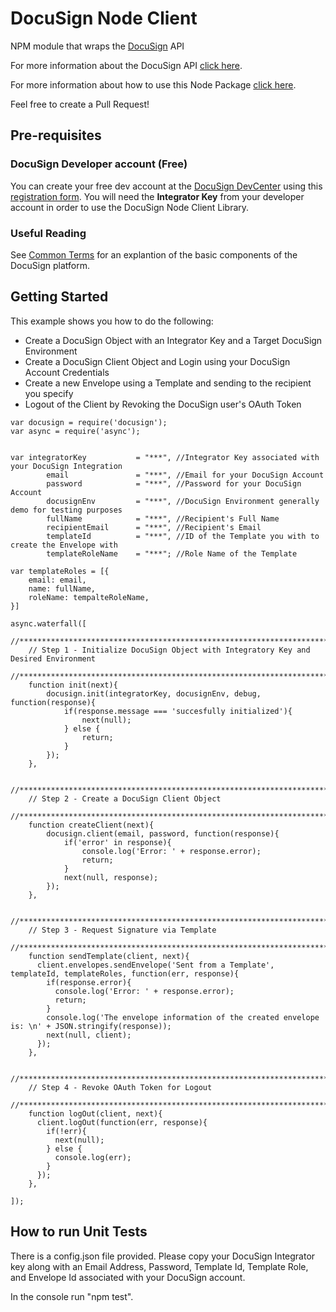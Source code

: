 DocuSign Node Client
===========

NPM module that wraps the <a href="https://www.docusign.com">DocuSign</a> API

For more information about the DocuSign API <a href="https://www.docusign.com/developer-center">click here</a>.

For more information about how to use this Node Package <a href="https://github.com/docusign/DocuSign-Node-Client/wiki">click here</a>.

Feel free to create a Pull Request! 

Pre-requisites
----------

### DocuSign Developer account (Free)

You can create your free dev account at the [DocuSign DevCenter](https://www.docusign.com/developer-center) using this [registration form](https://www.docusign.com/developer-center/get-started). You will need the **Integrator Key** from your developer account in order to use the DocuSign Node Client Library.

### Useful Reading

See [Common Terms](https://www.docusign.com/developer-center/explore/common-terms) for an explantion of the basic components of the DocuSign platform.

Getting Started
----------

This example shows you how to do the following:
- Create a DocuSign Object with an Integrator Key and a Target DocuSign Environment
- Create a DocuSign Client Object and Login using your DocuSign Account Credentials
- Create a new Envelope using a Template and sending to the recipient you specify
- Logout of the Client by Revoking the DocuSign user's OAuth Token

```
var docusign = require('docusign');
var async = require('async');


var integratorKey 		    = "***", //Integrator Key associated with your DocuSign Integration
		email 		        = "***", //Email for your DocuSign Account
		password	        = "***", //Password for your DocuSign Account
		docusignEnv		    = "***", //DocuSign Environment generally demo for testing purposes
		fullName		    = "***", //Recipient's Full Name
		recipientEmail		= "***", //Recipient's Email
		templateId		    = "***", //ID of the Template you with to create the Envelope with
		templateRoleName	= "***"; //Role Name of the Template

var templateRoles = [{
	email: email,
	name: fullName,
	roleName: tempalteRoleName,
}]

async.waterfall([
    //**********************************************************************************
    // Step 1 - Initialize DocuSign Object with Integratory Key and Desired Environment
    //**********************************************************************************
	function init(next){
		docusign.init(integratorKey, docusignEnv, debug, function(response){
			if(response.message === 'succesfully initialized'){
				next(null);
			} else {
				return;
			}
		});
	},

    //**********************************************************************************
    // Step 2 - Create a DocuSign Client Object
    //**********************************************************************************
	function createClient(next){
		docusign.client(email, password, function(response){
			if('error' in response){
				console.log('Error: ' + response.error);
				return;
			}
			next(null, response);
		});
	},

    //**********************************************************************************
    // Step 3 - Request Signature via Template
    //**********************************************************************************
	function sendTemplate(client, next){
      client.envelopes.sendEnvelope('Sent from a Template', templateId, templateRoles, function(err, response){
        if(response.error){
      	  console.log('Error: ' + response.error);
      	  return;
        }
        console.log('The envelope information of the created envelope is: \n' + JSON.stringify(response));
        next(null, client);
      });
    },

    //**********************************************************************************
    // Step 4 - Revoke OAuth Token for Logout
    //**********************************************************************************
    function logOut(client, next){
      client.logOut(function(err, response){
        if(!err){
      	  next(null);	
        } else {
      	  console.log(err);
        }
      });
    },

]);
```

How to run Unit Tests
-----------

There is a config.json file provided. Please copy your DocuSign Integrator key along with an Email Address, Password, Template Id, Template Role, and Envelope Id associated with your DocuSign account.

In the console run "npm test".
